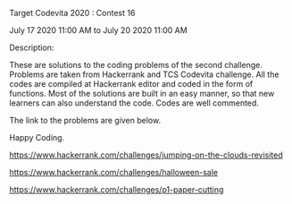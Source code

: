 Target Codevita 2020 : Contest 16

July 17 2020 11:00 AM to July 20 2020 11:00 AM

Description:

These are solutions to the coding problems of the second challenge. Problems are taken from Hackerrank and TCS Codevita challenge. All the codes are compiled at Hackerrank editor and coded in the form of functions. Most of the solutions are built in an easy manner, so that new learners can also understand the code. Codes are well commented.

The link to the problems are given below.

Happy Coding.

https://www.hackerrank.com/challenges/jumping-on-the-clouds-revisited

https://www.hackerrank.com/challenges/halloween-sale

https://www.hackerrank.com/challenges/p1-paper-cutting
